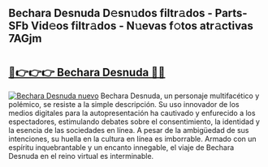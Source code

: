 ## Bechara Desnuda D𝚎sn𝚞dos filtr𝚊dos - Parts-SFb Vid𝚎os filtr𝚊dos - N𝚞evas f𝚘tos atr𝚊ctivas 7AGjm

# <h2><a href="http://mb665ty.tromn.icu/?c=Bechara+Desnuda">🔗👉👉👉 Bechara Desnuda 🔗🔗</a></h2>

[![Bechara Desnuda nuevo](https://i.imgur.com/pEAQMta.gif)](http://mb665ty.tromn.icu/?c=Bechara+Desnuda)
Bechara Desnuda, un personaje multifacético y polémico, se resiste a la simple descripción. Su uso innovador de los medios digitales para la autopresentación ha cautivado y enfurecido a los espectadores, estimulando debates sobre el consentimiento, la identidad y la esencia de las sociedades en línea. A pesar de la ambigüedad de sus intenciones, su huella en la cultura en línea es imborrable. Armado con un espíritu inquebrantable y un encanto innegable, el viaje de Bechara Desnuda en el reino virtual es interminable.
